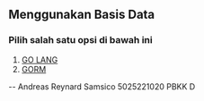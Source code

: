 ## Menggunakan Basis Data

### Pilih salah satu opsi di bawah ini

1. [GO LANG](go-data-access/README.md)
2. [GORM](gorm-1st/README.md)

-- Andreas Reynard Samsico 5025221020 PBKK D
